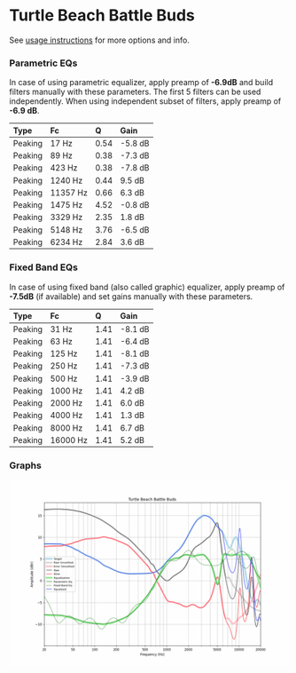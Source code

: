 # Turtle Beach Battle Buds
See [usage instructions](https://github.com/jaakkopasanen/AutoEq#usage) for more options and info.

### Parametric EQs
In case of using parametric equalizer, apply preamp of **-6.9dB** and build filters manually
with these parameters. The first 5 filters can be used independently.
When using independent subset of filters, apply preamp of **-6.9 dB**.

| Type    | Fc       |    Q | Gain    |
|:--------|:---------|:-----|:--------|
| Peaking | 17 Hz    | 0.54 | -5.8 dB |
| Peaking | 89 Hz    | 0.38 | -7.3 dB |
| Peaking | 423 Hz   | 0.38 | -7.8 dB |
| Peaking | 1240 Hz  | 0.44 | 9.5 dB  |
| Peaking | 11357 Hz | 0.66 | 6.3 dB  |
| Peaking | 1475 Hz  | 4.52 | -0.8 dB |
| Peaking | 3329 Hz  | 2.35 | 1.8 dB  |
| Peaking | 5148 Hz  | 3.76 | -6.5 dB |
| Peaking | 6234 Hz  | 2.84 | 3.6 dB  |

### Fixed Band EQs
In case of using fixed band (also called graphic) equalizer, apply preamp of **-7.5dB**
(if available) and set gains manually with these parameters.

| Type    | Fc       |    Q | Gain    |
|:--------|:---------|:-----|:--------|
| Peaking | 31 Hz    | 1.41 | -8.1 dB |
| Peaking | 63 Hz    | 1.41 | -6.4 dB |
| Peaking | 125 Hz   | 1.41 | -8.1 dB |
| Peaking | 250 Hz   | 1.41 | -7.3 dB |
| Peaking | 500 Hz   | 1.41 | -3.9 dB |
| Peaking | 1000 Hz  | 1.41 | 4.2 dB  |
| Peaking | 2000 Hz  | 1.41 | 6.0 dB  |
| Peaking | 4000 Hz  | 1.41 | 1.3 dB  |
| Peaking | 8000 Hz  | 1.41 | 6.7 dB  |
| Peaking | 16000 Hz | 1.41 | 5.2 dB  |

### Graphs
![](./Turtle%20Beach%20Battle%20Buds.png)